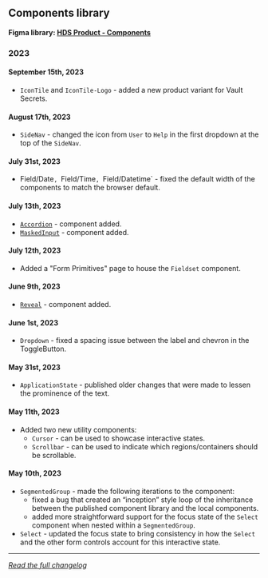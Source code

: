 <!--
 Copyright (c) HashiCorp, Inc.
 SPDX-License-Identifier: MPL-2.0
-->

<!-- THIS IS AN AUTOGENERATED FILE. DO NOT EDIT THIS FILE DIRECTLY. -->

## Components library

<p class="doc-whats-new-changelog-figma-library">
  <strong>Figma library: <a href="https://www.figma.com/file/noyY6dUMDYjmySpHcMjhkN/HDS-Product---Components?type=design&node-id=6790-10926&mode=design&t=Ps0aMGZ6F3z7bAJ4-0" target="_blank" rel="noopener noreferrer">HDS Product - Components</a></strong>
</p>


### 2023

#### September 15th, 2023

- `IconTile` and `IconTile-Logo` - added a new product variant for Vault Secrets.

#### August 17th, 2023

- `SideNav` - changed the icon from `User` to `Help` in the first dropdown at the top of the `SideNav`.

#### July 31st, 2023

- Field/Date`, `Field/Time`, `Field/Datetime` - fixed the default width of the components to match the browser default.

#### July 13th, 2023

- [`Accordion`](https://www.figma.com/file/noyY6dUMDYjmySpHcMjhkN/HDS-Product---Components?type=design&node-id=36870-71031&mode=design) - component added.
- [`MaskedInput`](https://www.figma.com/file/noyY6dUMDYjmySpHcMjhkN/HDS-Product---Components?type=design&node-id=39336-85955&mode=design) - component added.

#### July 12th, 2023

- Added a "Form Primitives" page to house the `Fieldset` component.

#### June 9th, 2023

- [`Reveal`](https://www.figma.com/file/noyY6dUMDYjmySpHcMjhkN/HDS-Product---Components?type=design&node-id=35103-70091&mode=design) - component added.

#### June 1st, 2023

- `Dropdown` - fixed a spacing issue between the label and chevron in the ToggleButton.

#### May 31st, 2023

- `ApplicationState` - published older changes that were made to lessen the prominence of the text.

#### May 11th, 2023

- Added two new utility components:
    - `Cursor` - can be used to showcase interactive states.
    - `Scrollbar` - can be used to indicate which regions/containers should be scrollable.

#### May 10th, 2023

- `SegmentedGroup` - made the following iterations to the component:
    - fixed a bug that created an “inception” style loop of the inheritance between the published component library and the local components.
    - added more straightforward support for the focus state of the `Select` component when nested within a `SegmentedGroup`.
- `Select` - updated the focus state to bring consistency in how the `Select` and the other form controls account for this interactive state.


---

_[Read the full changelog](https://github.com/hashicorp/design-system/blob/main/packages/components/CHANGELOG-FIGMA-COMPONENTS.md)_
